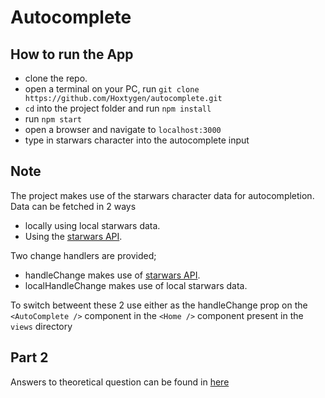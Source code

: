 # Autocomplete



## How to run the App
* clone the repo. 
* open a terminal on your PC, run `git clone https://github.com/Hoxtygen/autocomplete.git`
* `cd` into the project folder and run `npm install`
* run `npm start`
* open a browser and navigate to `localhost:3000`
* type in starwars character into the autocomplete input


## Note
The project makes use of the starwars character data for autocompletion. Data can be fetched in 2 ways
* locally using local starwars data.
* Using the [starwars API](https://swapi.dev/api/people/).

Two change handlers are provided;
* handleChange makes use of [starwars API](https://swapi.dev/api/people/).
* localHandleChange makes use of local starwars data.

To switch betweent these 2 use either as the handleChange prop on the `<AutoComplete />` component in the `<Home />` component present in the `views` directory


## Part 2
Answers to theoretical question can be found in [here](https://github.com/Hoxtygen/autocomplete/blob/develop/part2/answers.md)
